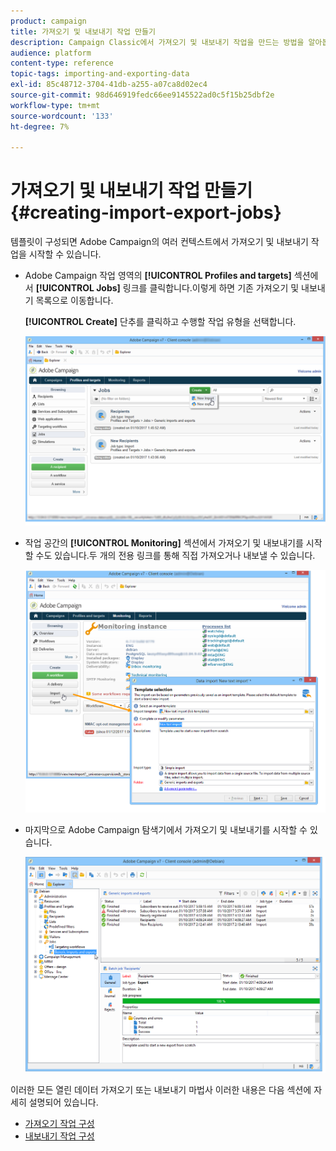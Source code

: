 ```yaml
---
product: campaign
title: 가져오기 및 내보내기 작업 만들기
description: Campaign Classic에서 가져오기 및 내보내기 작업을 만드는 방법을 알아봅니다.
audience: platform
content-type: reference
topic-tags: importing-and-exporting-data
exl-id: 85c48712-3704-41db-a255-a07ca8d02ec4
source-git-commit: 98d646919fedc66ee9145522ad0c5f15b25dbf2e
workflow-type: tm+mt
source-wordcount: '133'
ht-degree: 7%

---
```


# 가져오기 및 내보내기 작업 만들기 {#creating-import-export-jobs}

템플릿이 구성되면 Adobe Campaign의 여러 컨텍스트에서 가져오기 및 내보내기 작업을 시작할 수 있습니다.

* Adobe Campaign 작업 영역의 **[!UICONTROL Profiles and targets]** 섹션에서 **[!UICONTROL Jobs]** 링크를 클릭합니다.이렇게 하면 기존 가져오기 및 내보내기 목록으로 이동합니다.

   **[!UICONTROL Create]** 단추를 클릭하고 수행할 작업 유형을 선택합니다.

   ![](assets/s_ncs_user_import_from_home.png)

* 작업 공간의 **[!UICONTROL Monitoring]** 섹션에서 가져오기 및 내보내기를 시작할 수도 있습니다.두 개의 전용 링크를 통해 직접 가져오거나 내보낼 수 있습니다.

   ![](assets/s_ncs_user_import_from_production.png)

* 마지막으로 Adobe Campaign 탐색기에서 가져오기 및 내보내기를 시작할 수 있습니다.

   ![](assets/s_ncs_user_export_wizard_launch_from_menu.png)


이러한 모든 열린 데이터 가져오기 또는 내보내기 마법사 이러한 내용은 다음 섹션에 자세히 설명되어 있습니다.

* [가져오기 작업 구성](../../platform/using/executing-import-jobs.md)
* [내보내기 작업 구성](../../platform/using/executing-export-jobs.md)

